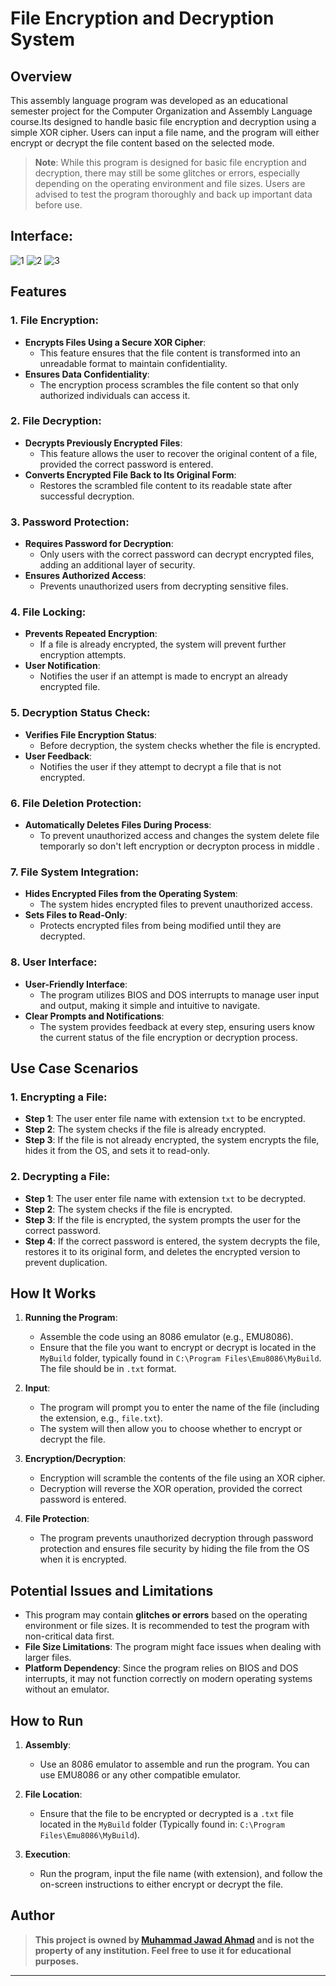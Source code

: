 # File Encryption and Decryption System

## Overview
This assembly language program was developed as an educational semester project for the Computer Organization and Assembly Language course.Its designed to handle basic file encryption and decryption using a simple XOR cipher. Users can input a file name, and the program will either encrypt or decrypt the file content based on the selected mode.

> **Note**: While this program is designed for basic file encryption and decryption, there may still be some glitches or errors, especially depending on the operating environment and file sizes. Users are advised to test the program thoroughly and back up important data before use.

## Interface:
![1](https://github.com/user-attachments/assets/1abc4897-337f-4545-89a2-db37d497bbc1)
![2](https://github.com/user-attachments/assets/16681de8-3003-4dbb-82ad-6f0b6a00a8cb)
![3](https://github.com/user-attachments/assets/0c38ae03-f99b-4078-9ef2-412a11d86d94)


## Features

### 1. File Encryption:
- **Encrypts Files Using a Secure XOR Cipher**: 
  - This feature ensures that the file content is transformed into an unreadable format to maintain confidentiality.
- **Ensures Data Confidentiality**: 
  - The encryption process scrambles the file content so that only authorized individuals can access it.

### 2. File Decryption:
- **Decrypts Previously Encrypted Files**: 
  - This feature allows the user to recover the original content of a file, provided the correct password is entered.
- **Converts Encrypted File Back to Its Original Form**: 
  - Restores the scrambled file content to its readable state after successful decryption.

### 3. Password Protection:
- **Requires Password for Decryption**: 
  - Only users with the correct password can decrypt encrypted files, adding an additional layer of security.
- **Ensures Authorized Access**: 
  - Prevents unauthorized users from decrypting sensitive files.

### 4. File Locking:
- **Prevents Repeated Encryption**: 
  - If a file is already encrypted, the system will prevent further encryption attempts.
- **User Notification**: 
  - Notifies the user if an attempt is made to encrypt an already encrypted file.

### 5. Decryption Status Check:
- **Verifies File Encryption Status**: 
  - Before decryption, the system checks whether the file is encrypted. 
- **User Feedback**: 
  - Notifies the user if they attempt to decrypt a file that is not encrypted.

### 6. File Deletion Protection:
- **Automatically Deletes Files During Process**: 
  - To prevent unauthorized access and changes the system delete file temporarly so don't left encryption or decrypton process in middle .
  
### 7. File System Integration:
- **Hides Encrypted Files from the Operating System**: 
  - The system hides encrypted files to prevent unauthorized access.
- **Sets Files to Read-Only**: 
  - Protects encrypted files from being modified until they are decrypted.

### 8. User Interface:
- **User-Friendly Interface**: 
  - The program utilizes BIOS and DOS interrupts to manage user input and output, making it simple and intuitive to navigate.
- **Clear Prompts and Notifications**: 
  - The system provides feedback at every step, ensuring users know the current status of the file encryption or decryption process.



## Use Case Scenarios

### 1. Encrypting a File:
- **Step 1**: The user enter file name with extension `txt` to be encrypted.
- **Step 2**: The system checks if the file is already encrypted.
- **Step 3**: If the file is not already encrypted, the system encrypts the file, hides it from the OS, and sets it to read-only.

### 2. Decrypting a File:
- **Step 1**: The user enter file name with extension `txt` to be decrypted.
- **Step 2**: The system checks if the file is encrypted.
- **Step 3**: If the file is encrypted, the system prompts the user for the correct password.
- **Step 4**: If the correct password is entered, the system decrypts the file, restores it to its original form, and deletes the encrypted version to prevent duplication.



## How It Works

1. **Running the Program**: 
   - Assemble the code using an 8086 emulator (e.g., EMU8086).
   - Ensure that the file you want to encrypt or decrypt is located in the `MyBuild` folder, typically found in `C:\Program Files\Emu8086\MyBuild`. The file should be in `.txt` format.
   
2. **Input**:
   - The program will prompt you to enter the name of the file (including the extension, e.g., `file.txt`).
   - The system will then allow you to choose whether to encrypt or decrypt the file.

3. **Encryption/Decryption**:
   - Encryption will scramble the contents of the file using an XOR cipher.
   - Decryption will reverse the XOR operation, provided the correct password is entered.

4. **File Protection**:
   - The program prevents unauthorized decryption through password protection and ensures file security by hiding the file from the OS when it is encrypted.



## Potential Issues and Limitations

- This program may contain **glitches or errors** based on the operating environment or file sizes. It is recommended to test the program with non-critical data first.
- **File Size Limitations**: The program might face issues when dealing with larger files.
- **Platform Dependency**: Since the program relies on BIOS and DOS interrupts, it may not function correctly on modern operating systems without an emulator.



## How to Run

1. **Assembly**:
   - Use an 8086 emulator to assemble and run the program. You can use EMU8086 or any other compatible emulator.
   
2. **File Location**:
   - Ensure that the file to be encrypted or decrypted is a `.txt` file located in the `MyBuild` folder (Typically found in: `C:\Program Files\Emu8086\MyBuild`).
   
3. **Execution**:
   - Run the program, input the file name (with extension), and follow the on-screen instructions to either encrypt or decrypt the file.



## Author
> **This project is owned by [Muhammad Jawad Ahmad](https://www.linkedin.com/in/JawadAhmadCS/) and is not the property of any institution. Feel free to use it for educational purposes.**

  
---

